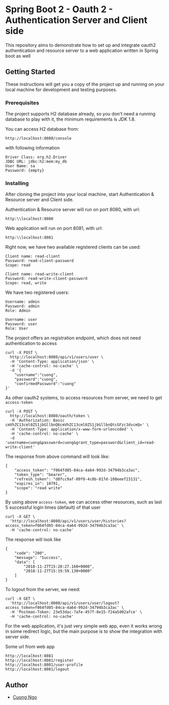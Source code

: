 # Spring Boot 2 - Oauth 2 - Authentication Server and Client side

This repository aims to demonstrate how to set up and integrate oauth2 authentication and resource server to a web application written in Spring boot as well

## Getting Started

These instructions will get you a copy of the project up and running on your local machine for development and testing purposes.

### Prerequisites

The project supports H2 database already, so you don't need a running database to play with it, the minimum requirements is JDK 1.8.

You can access H2 database from:
```$xslt
http://localhost:8080/console
```
with following information
```$xslt
Driver Class: org.h2.Driver
JDBC URL: jdbc:h2:mem:my_db
User Name: sa
Password: {empty}
```

### Installing

After cloning the project into your local machine, start Authentication & Resource server and Client side.

Authentication & Resource server will run on port 8080, with url:

```$xslt
http:\\localhost:8080
```
Web application will run on port 8081, with url:

```$xslt
http:\\localhost:8081
```

Right now, we have two available registered clients can be used:

```
Client name: read-client
Password: read-client-password
Scope: read
```

```
Client name: read-write-client
Password: read-write-client-password
Scope: read, write
```
We have two registered users:

```
Username: admin
Password: admin
Role: Admin
```

```$xslt
Username: user
Password: user
Role: User
```

The project offers an registration endpoint, which does not need authentication to access

```$xslt
curl -X POST \
  http://localhost:8080/api/v1/users/user \
  -H 'Content-Type: application/json' \
  -H 'cache-control: no-cache' \
  -d '{
	"username":"cuong",
	"password":"cuong",
	"confirmedPassword":"cuong"
}'
```
As other oauth2 systems, to access resources from server, we need to get `access-token`

```$xslt
curl -X POST \
  http://localhost:8080/oauth/token \
  -H 'Authorization: Basic cmVhZC13cml0ZS1jbGllbnQ6cmVhZC13cml0ZS1jbGllbnQtcGFzc3dvcmQ=' \
  -H 'Content-Type: application/x-www-form-urlencoded' \
  -H 'cache-control: no-cache' \
  -d 'username=cuong&password=cuong&grant_type=password&client_id=read-write-client'
```

The response from above command will look like:
```$xslt
{
    "access_token": "f064fd05-84ca-4a64-992d-34794b3ca3ac",
    "token_type": "bearer",
    "refresh_token": "d8fcc9af-09f0-4c8b-817d-108eeef23131",
    "expires_in": 10791,
    "scope": "read write"
}
```

By using above `access-token`, we can access other resources, such as last 5 successful login times (default) of that user
```$xslt
curl -X GET \
  'http://localhost:8080/api/v1/users/user/histories?access_token=f064fd05-84ca-4a64-992d-34794b3ca3ac' \
  -H 'cache-control: no-cache'
```

The response will look like
```$xslt
{
    "code": "200",
    "message": "Success",
    "data": [
        "2018-11-27T15:20:27.160+0000",
        "2018-11-27T15:19:59.130+0000"
    ]
}
```
To logout from the server, we need:
```$xslt
curl -X GET \
  'http://localhost:8080/api/v1/users/user/logout?access_token=f064fd05-84ca-4a64-992d-34794b3ca3ac' \
  -H 'Postman-Token: 23e53dac-7afe-457f-8e15-f24a5d02afce' \
  -H 'cache-control: no-cache'
```
For the web application, it's just very simple web app, even it works wrong in some redirect logic, but the main purpose is to show the integration with server side.

Some url from web app
```$xslt
http://localhost:8081
http://localhost:8081/register
http://localhost:8081/user-profile
http://localhost:8081/logout
```

## Author

* [Cuong Ngo](bavuonglong93@gmail.com)